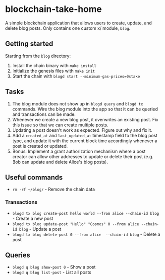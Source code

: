 # blockchain-take-home

A simple blockchain application that allows users to create, update, and delete blog posts. Only contains one custom x/ module, `blog`.

## Getting started

Starting from the `blog` directory:

1. Install the chain binary with `make install`
2. Initialize the genesis files with `make init`
3. Start the chain with `blogd start --minimum-gas-prices=0stake`

## Tasks

1. The blog module does not show up in `blogd query` and `blogd tx` commands. Wire the blog module into the app so that it can be queried and transactions can be made.
2. Whenever we create a new blog post, it overwrites an existing post. Fix this issue so that we can create multiple posts.
3. Updating a post doesn't work as expected. Figure out why and fix it.
4. Add a `created_at` and `last_updated_at` timestamp field to the blog post type, and update it with the current block time accordingly whenever a post is created or updated.
5. Bonus: Implement a grant authorization mechanism where a post creator can allow other addresses to update or delete their post (e.g. Bob can update and delete Alice's blog posts).

## Useful commands

- `rm -rf ~/blog/` - Remove the chain data

### Transactions

- `blogd tx blog create-post hello world --from alice --chain-id blog` - Create a new post
- `blogd tx blog update-post "Hello" "Cosmos" 0 --from alice --chain-id blog` - Update a post
- `blogd tx blog delete-post 0 --from alice  --chain-id blog` - Delete a post

## Queries

- `blogd q blog show-post 0` - Show a post
- `blogd q blog list-post` - List all posts
